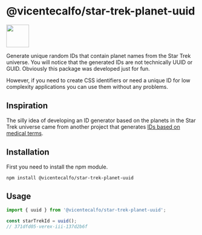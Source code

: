 # @vicentecalfo/star-trek-planet-uuid

<img src="https://unpkg.com/simple-icons@v4/icons/startrek.svg" width="60">

Generate unique random IDs that contain planet names from the Star Trek universe. 
You will notice that the generated IDs are not technically UUID or GUID. Obviously this package was developed just for fun.

However, if you need to create CSS identifiers or need a unique ID for low complexity applications you can use them without any problems.

## Inspiration
The silly idea of ​​developing an ID generator based on the planets in the Star Trek universe came from another project that generates [IDs based on medical terms](npmjs.com/package/@redoxengine/medical-word-uuid).

## Installation

First you need to install the npm module.
```
npm install @vicentecalfo/star-trek-planet-uuid
```

## Usage
```javascript
import { uuid } from '@vicentecalfo/star-trek-planet-uuid';

const starTrekId = uuid();
// 371dfd05-verex-iii-137d2b6f

```
